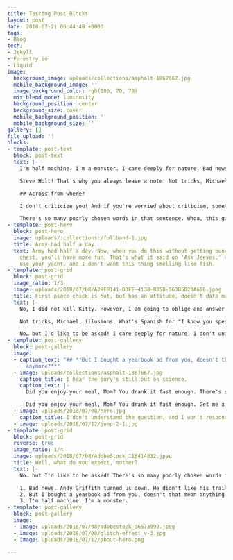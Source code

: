 ```yaml
---
title: Testing Post Blocks
layout: post
date: 2018-07-21 06:44:49 +0000
tags:
- Blog
tech:
- Jekyll
- Forestry.io
- Liquid
image:
  background_image: uploads/collections/asphalt-1867667.jpg
  mobile_background_image: ''
  image_background_color: rgb(186, 70, 70)
  mix_blend_mode: luminosity
  background_position: center
  background_size: cover
  mobile_background_position: ''
  mobile_background_size: ''
gallery: []
file_upload: ''
blocks:
- template: post-text
  block: post-text
  text: |-
    I'm half machine. I'm a monster. I care deeply for nature. Bad news. Andy Griffith turned us down. He didn't like his trailer. No… but I'd like to be asked!

    Steve Holt! That's why you always leave a note! Not tricks, Michael, illusions. Say goodbye to these, because it's the last time! **What's Spanish for "I know you speak English?** _" Get me a vodka rocks._ And a piece of toast.

    ## Across from where?

    I don't criticize you! And if you're worried about criticism, sometimes a diet is the best defense. I don't criticize you! And if you're worried about criticism, sometimes a diet is the best defense. I've opened a door here that I regret.

    There's so many poorly chosen words in that sentence. Whoa, this guy's straight? No! I was ashamed to be SEEN with you. I like being with you. I care deeply for nature. Across from where? Say goodbye to these, because it's the last time!
- template: post-hero
  block: post-hero
  image: uploads/:collections:/fullband-1.jpg
  title: Army had half a day.
  text: Army had half a day. Now, when you do this without getting punched in the
    chest, you'll have more fun. That's what it said on 'Ask Jeeves.' He'll want to
    use your yacht, and I don't want this thing smelling like fish.
- template: post-grid
  block: post-grid
  image_ratio: 1/3
  image: uploads/2018/07/08/A29EB141-D3FE-4138-B35D-563B5D20A696.jpeg
  title: First place chick is hot, but has an attitude, doesn't date magicians.
  text: |-
    No, I did not kill Kitty. However, I am going to oblige and answer the nice officer's questions because I am an honest man with no secrets to hide. I don't criticize you! And if you're worried about criticism, sometimes a diet is the best defense.

    Not tricks, Michael, illusions. What's Spanish for "I know you speak English?" _Did you enjoy your meal, Mom?_ You drank it fast enough. Say goodbye to these, because it's the last time! There's only one man I've ever called a coward, and that's Brian Doyle Murray. No, what I'm calling you is a television actor.

    No… but I'd like to be asked! I care deeply for nature. I don't understand the question, and I won't respond to it. I don't criticize you! And if you're worried about criticism, sometimes a diet is the best defense.
- template: post-gallery
  block: post-gallery
  image:
  - caption_text: "## **But I bought a yearbook ad from you, doesn't that mean anything
      anymore?**"
  - image: uploads/collections/asphalt-1867667.jpg
    caption_title: I hear the jury's still out on science.
    caption_text: |-
      Did you enjoy your meal, Mom? You drank it fast enough. There's so many poorly chosen words in that sentence. That's what it said on 'Ask Jeeves.' I hear the jury's still out on science.

      Did you enjoy your meal, Mom? You drank it fast enough. Get me a vodka rocks. And a piece of toast. **Marry me.** _Did you enjoy your meal, Mom?_ You drank it fast enough.
  - image: uploads/2018/07/08/hero.jpg
    caption_title: I don't understand the question, and I won't respond to it.
  - image: uploads/2018/07/12/jump-2-1.jpg
- template: post-grid
  block: post-grid
  reverse: true
  image_ratio: 1/4
  image: uploads/2018/07/08/AdobeStock_118414832.jpeg
  title: Well, what do you expect, mother?
  text: |-
    No… but I'd like to be asked! There's so many poorly chosen words in that sentence. That's why you always leave a note! First place chick is hot, but has an attitude, doesn't date magicians.

    1. Bad news. Andy Griffith turned us down. He didn't like his trailer.
    2. But I bought a yearbook ad from you, doesn't that mean anything anymore?
    3. I'm half machine. I'm a monster.
- template: post-gallery
  block: post-gallery
  image:
  - image: uploads/2018/07/08/adobestock_96573999.jpeg
  - image: uploads/2018/07/08/glitch-effect_v-3.jpg
  - image: uploads/2018/07/12/about-hero.png

---
```

